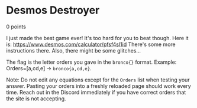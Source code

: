 # Desmos Destroyer
0 points

I just made the best game ever! It's too hard for you to beat though.
Here it is: https://www.desmos.com/calculator/pfsf4sl1id
There's some more instructions there. Also, there might be some glitches...

The flag is the letter orders you gave in the `bronco{}` format. Example: Orders=\[a,cd,e\] -> `bronco{a,cd,e}`.

Note: Do not edit any equations except for the `Orders` list when testing your answer.
Pasting your orders into a freshly reloaded page should work every time.
Reach out in the Discord immediately if you have correct orders that the site is not accepting.

